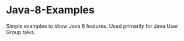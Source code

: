 Java-8-Examples
===============

Simple examples to show Java 8 features. Used primarily for Java User Group talks.
